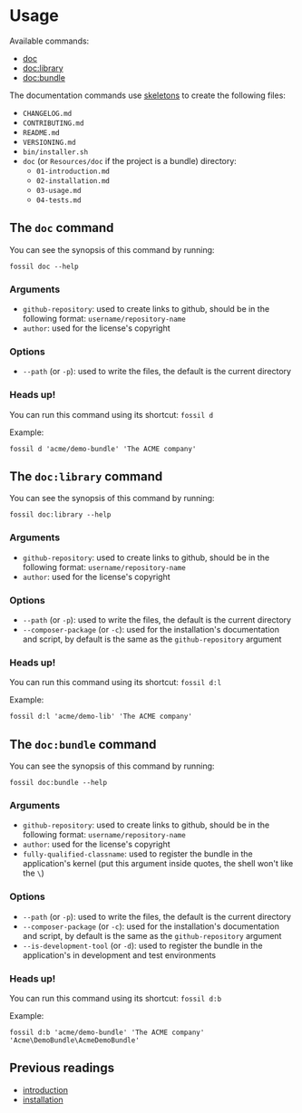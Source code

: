 # Usage

Available commands:

* [doc](#the-doc-command)
* [doc:library](#the-doclibrary-command)
* [doc:bundle](#the-docbundle-command)

The documentation commands use [skeletons](../skeletons) to create the
following files:

* `CHANGELOG.md`
* `CONTRIBUTING.md`
* `README.md`
* `VERSIONING.md`
* `bin/installer.sh`
* `doc` (or `Resources/doc` if the project is a bundle) directory:
    - `01-introduction.md`
    - `02-installation.md`
    - `03-usage.md`
    - `04-tests.md`

## The `doc` command

You can see the synopsis of this command by running:

    fossil doc --help

### Arguments

* `github-repository`: used to create links to github,
  should be in the following format: `username/repository-name`
* `author`: used for the license's copyright

### Options

* `--path` (or `-p`): used to write the files,
  the default is the current directory

### Heads up!

You can run this command using its shortcut: `fossil d`

Example:

    fossil d 'acme/demo-bundle' 'The ACME company'

## The `doc:library` command

You can see the synopsis of this command by running:

    fossil doc:library --help

### Arguments

* `github-repository`: used to create links to github,
  should be in the following format: `username/repository-name`
* `author`: used for the license's copyright

### Options

* `--path` (or `-p`): used to write the files,
  the default is the current directory
* `--composer-package` (or `-c`): used for the installation's documentation and
  script, by default is the same as the `github-repository` argument

### Heads up!

You can run this command using its shortcut: `fossil d:l`

Example:

    fossil d:l 'acme/demo-lib' 'The ACME company'

## The `doc:bundle` command

You can see the synopsis of this command by running:

    fossil doc:bundle --help

### Arguments

* `github-repository`: used to create links to github,
  should be in the following format: `username/repository-name`
* `author`: used for the license's copyright
* `fully-qualified-classname`: used to register the bundle in the application's
  kernel (put this argument inside quotes, the shell won't like the `\`)

### Options

* `--path` (or `-p`): used to write the files,
  the default is the current directory
* `--composer-package` (or `-c`): used for the installation's documentation and
  script, by default is the same as the `github-repository` argument
* `--is-development-tool` (or `-d`): used to register the bundle in the
  application's in development and test environments

### Heads up!

You can run this command using its shortcut: `fossil d:b`

Example:

    fossil d:b 'acme/demo-bundle' 'The ACME company' 'Acme\DemoBundle\AcmeDemoBundle'

## Previous readings

* [introduction](01-introduction.md)
* [installation](02-installation.md)
